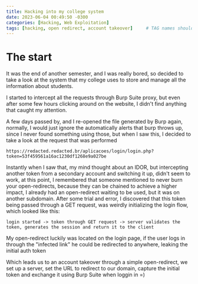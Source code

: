 ```yaml
---
title: Hacking into my college system
date: 2023-06-04 00:49:50 -0300
categories: [Hacking, Web Exploitation]
tags: [hacking, open redirect, account takeover]     # TAG names should always be lowercase
---
```



# The start

It was the end of another semester, and I was really bored, so decided to take a look at the system that my college uses to store and manage all the information about students.

I started to intercept all the requests through Burp Suite proxy, but even after some few hours clicking around on the website, I didn't find anything that caught my attention.

A few days passed by, and I re-opened the file generated by Burp again, normally, I would just ignore the automatically alerts that burp throws up, since I never found something using those, but when I saw this, I decided to take a look at the request that was performed

```
https://redacted.redacted.br/aplicacoes/login/login.php?token=53f459561a16ac1230df1268e9a027be
```

Instantly when I saw that, my mind thought about an IDOR, but intercepting another token from a secondary account and switching it up, didn't seem to work, at this point, I remembered that someone mentioned to never burn your open-redirects, because they can be chained to achieve a higher impact, I already had an open-redirect waiting to be used, but it was on another subdomain. After some trial and error, I discovered that this token being passed through a GET request, was weirdly initializing the login flow, which looked like this:

```
login started -> token through GET request -> server validates the token, generates the session and return it to the client
```

My open-redirect luckily was located on the login page, if the user logs in through the "infected link" he could be redirected to anywhere, leaking the initial auth token

Which leads us to an account takeover through a simple open-redirect, we set up a server, set the URL to redirect to our domain, capture the initial token and exchange it using Burp Suite when loggin in =)
